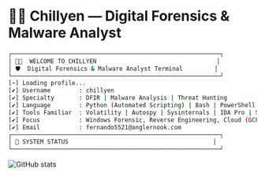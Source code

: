 # 👨‍💻 Chillyen — Digital Forensics & Malware Analyst

```bash
┌───────────────────────────────────────────────────────────┐
│ 👨‍💻  WELCOME TO CHILLYEN                                  │
│ 🛡️  Digital Forensics & Malware Analyst Terminal         │
└───────────────────────────────────────────────────────────┘
[~] Loading profile...
[✔] Username        : chillyen
[✔] Specialty       : DFIR | Malware Analysis | Threat Hunting
[✔] Language        : Python (Automated Scripting) | Bash | PowerShell
[✔] Tools Familiar  : Volatility | Autospy | Sysinternals | IDA Pro | Sandbox
[✔] Focus           : Windows Forensic, Reverse Engineering, Cloud (GCP, Azure)
[✔] Email           : fernando5521@anglernook.com
┌───────────────────────────────────────────────────────────┐
│ 🔧 SYSTEM STATUS                                         │
└───────────────────────────────────────────────────────────┘
```
![GitHub stats](https://github-readme-stats.vercel.app/api?username=chillyen&show_icons=true&theme=merko&count_private=true)
